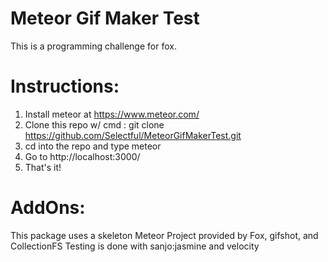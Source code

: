 
Meteor Gif Maker Test
======

This is a programming challenge for fox.

Instructions:
======
1. Install meteor at https://www.meteor.com/
2. Clone this repo w/ cmd : git clone https://github.com/Selectful/MeteorGifMakerTest.git
3. cd into the repo and type meteor
4. Go to http://localhost:3000/
5. That's it!

AddOns:
=======
This package uses a skeleton Meteor Project provided by Fox, gifshot, and CollectionFS
Testing is done with sanjo:jasmine and velocity

